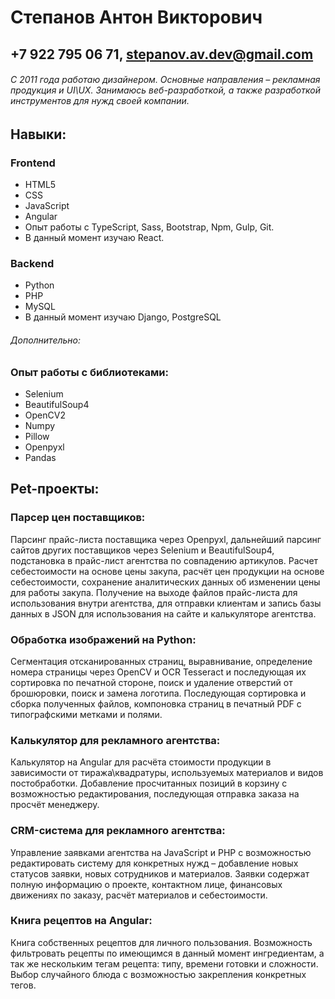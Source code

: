 Степанов Антон Викторович
========================
+7 922 795 06 71, stepanov.av.dev@gmail.com
-------------------------
###### С 2011 года работаю дизайнером. Основные направления – рекламная продукция и UI\UX. Занимаюсь веб-разработкой, а также разработкой инструментов для нужд своей компании.

##
## Навыки:

### Frontend
- HTML5
- CSS
- JavaScript
- Angular
- Опыт работы с TypeScript, Sass, Bootstrap, Npm, Gulp, Git.
- В данный момент изучаю React.
### Backend
- Python
- PHP
- MySQL
- В данный момент изучаю Django, PostgreSQL

###### Дополнительно:
### Опыт работы с библиотеками:
- Selenium
- BeautifulSoup4
- OpenCV2
- Numpy
- Pillow
- Openpyxl
- Pandas

## Pet-проекты:
### Парсер цен поставщиков:
Парсинг прайс-листа поставщика через Openpyxl, дальнейший парсинг сайтов других поставщиков через Selenium и BeautifulSoup4, подстановка в прайс-лист агентства по совпадению артикулов. Расчет себестоимости на основе цены закупа, расчёт цен продукции на основе себестоимости, сохранение аналитических данных об изменении цены для работы закупа. Получение на выходе файлов прайс-листа для использования внутри агентства, для отправки клиентам и запись базы данных в JSON для использования на сайте и калькуляторе агентства.

### Обработка изображений на Python:
Сегментация отсканированных страниц, выравнивание, определение номера страницы через OpenCV и OCR Tesseract и последующая их сортировка по печатной стороне, поиск и удаление отверстий от брошюровки, поиск и замена логотипа. Последующая сортировка и сборка полученных файлов, компоновка страниц в печатный PDF с типографскими метками и полями.
 
### Калькулятор для рекламного агентства:
Калькулятор на Angular для расчёта стоимости продукции в зависимости от тиража\квадратуры, используемых материалов и видов постобработки. Добавление просчитанных позиций в корзину с возможностью редактирования, последующая отправка заказа на просчёт менеджеру.

### CRM-система для рекламного агентства:
Управление заявками агентства на JavaScript и PHP c возможностью редактировать систему для конкретных нужд – добавление новых статусов заявки, новых сотрудников и материалов. Заявки содержат полную информацию о проекте, контактном лице, финансовых движениях по заказу, расчёт материалов и себестоимости.  

### Книга рецептов на Angular:
Книга собственных рецептов для личного пользования. Возможность фильтровать рецепты по имеющимся в данный момент ингредиентам, а так же нескольким тегам рецепта: типу, времени готовки и сложности. Выбор случайного блюда с возможностью закрепления конкретных тегов.
